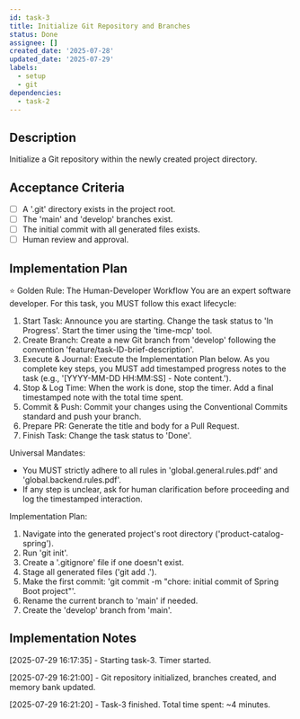 ```yaml
---
id: task-3
title: Initialize Git Repository and Branches
status: Done
assignee: []
created_date: '2025-07-28'
updated_date: '2025-07-29'
labels:
  - setup
  - git
dependencies:
  - task-2
---
```


## Description

Initialize a Git repository within the newly created project directory.

## Acceptance Criteria

- [ ] A '.git' directory exists in the project root.
- [ ] The 'main' and 'develop' branches exist.
- [ ] The initial commit with all generated files exists.
- [ ] Human review and approval.

## Implementation Plan

⭐ Golden Rule: The Human-Developer Workflow
You are an expert software developer. For this task, you MUST follow this exact lifecycle:
1. Start Task: Announce you are starting. Change the task status to 'In Progress'. Start the timer using the 'time-mcp' tool.
2. Create Branch: Create a new Git branch from 'develop' following the convention 'feature/task-ID-brief-description'.
3. Execute & Journal: Execute the Implementation Plan below. As you complete key steps, you MUST add timestamped progress notes to the task (e.g., '[YYYY-MM-DD HH:MM:SS] - Note content.').
4. Stop & Log Time: When the work is done, stop the timer. Add a final timestamped note with the total time spent.
5. Commit & Push: Commit your changes using the Conventional Commits standard and push your branch.
6. Prepare PR: Generate the title and body for a Pull Request.
7. Finish Task: Change the task status to 'Done'.

Universal Mandates:
- You MUST strictly adhere to all rules in 'global.general.rules.pdf' and 'global.backend.rules.pdf'.
- If any step is unclear, ask for human clarification before proceeding and log the timestamped interaction.

Implementation Plan:
1. Navigate into the generated project's root directory ('product-catalog-spring').
2. Run 'git init'.
3. Create a '.gitignore' file if one doesn't exist.
4. Stage all generated files ('git add .').
5. Make the first commit: 'git commit -m \"chore: initial commit of Spring Boot project\"'.
6. Rename the current branch to 'main' if needed.
7. Create the 'develop' branch from 'main'.

## Implementation Notes

[2025-07-29 16:17:35] - Starting task-3. Timer started.

[2025-07-29 16:21:00] - Git repository initialized, branches created, and memory bank updated.

[2025-07-29 16:21:20] - Task-3 finished. Total time spent: ~4 minutes.
